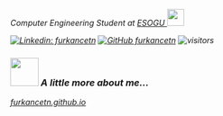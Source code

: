 
<p><em>Computer Engineering Student at <a href="https://www.ogu.edu.tr/en">ESOGU </a><img src="https://media.giphy.com/media/fYSnHlufseco8Fh93Z/giphy.gif" width="30"></p>

[![Linkedin: furkancetn](https://img.shields.io/badge/-furkancetn-blue?style=flat-square&logo=Linkedin&logoColor=white)](www.linkedin.com/in/furkancetn)
[![GitHub furkancetn](https://img.shields.io/github/followers/furkancetn?label=follow&style=social)](https://github.com/furkancetn)
![visitors](https://visitor-badge.laobi.icu/badge?page_id=furkancetn.furkancetn)

### <img src="https://media.giphy.com/media/VgCDAzcKvsR6OM0uWg/giphy.gif" width="50"> A little more about me...  
 <a href="https://furkancetn.github.io">furkancetn.github.io</a>
 
